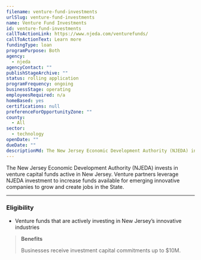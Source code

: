 ```yaml
---
filename: venture-fund-investments
urlSlug: venture-fund-investments
name: Venture Fund Investments
id: venture-fund-investments
callToActionLink: https://www.njeda.com/venturefunds/
callToActionText: Learn more
fundingType: loan
programPurpose: Both
agency:
  - njeda
agencyContact: ""
publishStageArchive: ""
status: rolling application
programFrequency: ongoing
businessStage: operating
employeesRequired: n/a
homeBased: yes
certifications: null
preferenceForOpportunityZone: ""
county:
  - All
sector:
  - technology
openDate: ""
dueDate: ""
descriptionMd: The New Jersey Economic Development Authority (NJEDA) invests in venture capital funds active in New Jersey. Venture partners leverage NJEDA investment to increase funds available for emerging innovative companies to grow and create jobs in the State.
---
```


The New Jersey Economic Development Authority (NJEDA) invests in venture capital funds active in New Jersey. Venture partners leverage NJEDA investment to increase funds available for emerging innovative companies to grow and create jobs in the State.

---

### Eligibility

- Venture funds that are actively investing in New Jersey’s innovative industries

> **Benefits**
>
> Businesses receive investment capital commitments up to $10M.
